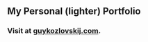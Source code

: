 ## My Personal (lighter) Portfolio

### Visit at [guykozlovskij.com](https://www.guykozlovskij.com/).


